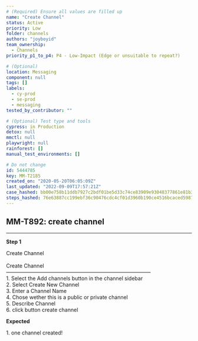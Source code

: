 ```yaml
---
# (Required) Ensure all values are filled up
name: "Create Channel"
status: Active
priority: Low
folder: channels
authors: "joyboyid"
team_ownership:
  - Channels
priority_p1_to_p4: P4 - Low-Impact (Edge or unsuitable to repeat?)

# (Optional)
location: Messaging
component: null
tags: []
labels:
  - cy-prod
  - se-prod
  - messaging
tested_by_contributor: ""

# (Optional) Test type and tools
cypress: in Production
detox: null
mmctl: null
playwright: null
rainforest: []
manual_test_environments: []

# Do not change
id: 5444785
key: MM-T2185
created_on: "2020-05-20T06:05:09Z"
last_updated: "2022-09-09T17:57:21Z"
case_hashed: bb00e758b11ddb7927c2bdf01be5d33c74ce83909e93048377861e81b364a95b3ee40fe1dbce1ae07c4221b27ddad36a
steps_hashed: 76e63887cc199ebf36c90476cdc4cf01d3960b190ce4516bcaced5987fdc6fee0147813798757903413a01379dbfa8da
---
```


<!-- (Auto-generated) Based on frontmatter's "key" and "name" -->

## MM-T892: create channel

---

**Step 1**

Create Channel\
\
Create Channel\
————————————————————————————\
1\. Select the Add channels button in the channel sidebar\
2\. Select Create New Channel\
3\. Enter a Channel Name\
4\. Chose wether this is a public or private channel\
5\. Describe Channel\
6\. click button create channel

**Expected**

1\. one channel created!
